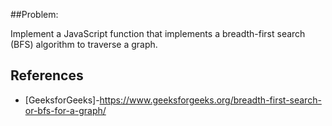 ##Problem:

Implement a JavaScript function that implements a breadth-first search (BFS) algorithm to traverse a graph.


## References

- [GeeksforGeeks]-https://www.geeksforgeeks.org/breadth-first-search-or-bfs-for-a-graph/
